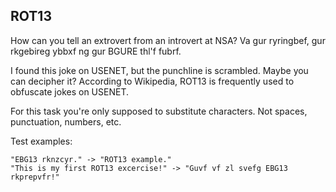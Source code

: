 ## ROT13
How can you tell an extrovert from an introvert at NSA?
Va gur ryringbef, gur rkgebireg ybbxf ng gur BGURE thl'f fubrf.

I found this joke on USENET, but the punchline is scrambled. Maybe you can decipher it?
According to Wikipedia, ROT13 is frequently used to obfuscate jokes on USENET.

For this task you're only supposed to substitute characters. Not spaces, punctuation, numbers, etc.

Test examples:
```
"EBG13 rknzcyr." -> "ROT13 example."
"This is my first ROT13 excercise!" -> "Guvf vf zl svefg EBG13 rkprepvfr!"
```